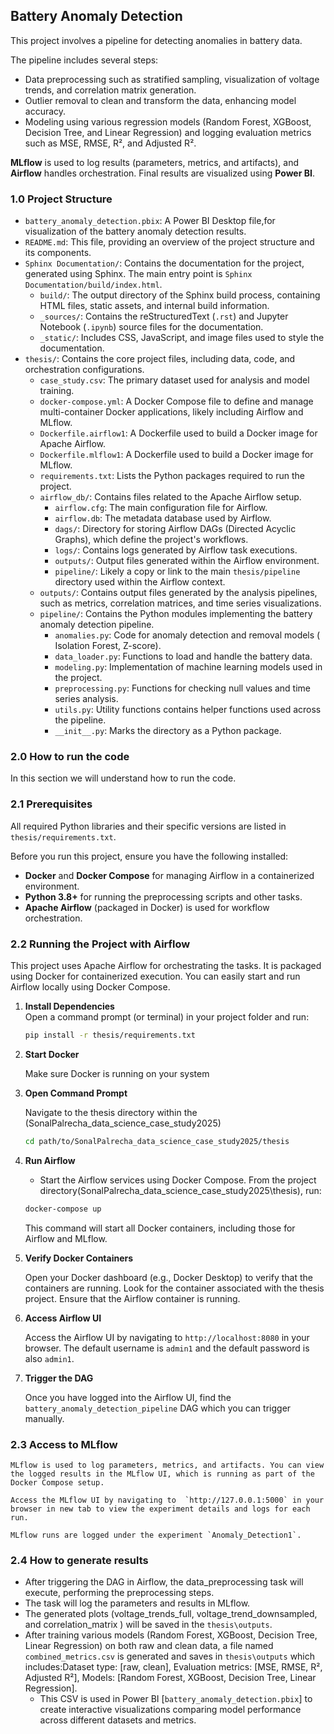 ## Battery Anomaly Detection
This project involves a pipeline for detecting anomalies in battery data.

The pipeline includes several steps:

- Data preprocessing such as stratified sampling, visualization of voltage trends, and correlation matrix generation.
- Outlier removal to clean and transform the data, enhancing model accuracy.
- Modeling using various regression models (Random Forest, XGBoost, Decision Tree, and Linear Regression) and logging evaluation metrics such as MSE, RMSE, R², and Adjusted R².

**MLflow** is used to log results (parameters, metrics, and artifacts), and **Airflow** handles orchestration. Final results are visualized using **Power BI**.

### 1.0 Project Structure

* `battery_anomaly_detection.pbix`: A Power BI Desktop file,for  visualization of the battery anomaly detection results.
* `README.md`: This file, providing an overview of the project structure and its components.
* `Sphinx Documentation/`: Contains the documentation for the project, generated using Sphinx. The main entry point is `Sphinx Documentation/build/index.html`.
    * `build/`: The output directory of the Sphinx build process, containing HTML files, static assets, and internal build information.
    * `_sources/`: Contains the reStructuredText (`.rst`) and Jupyter Notebook (`.ipynb`) source files for the documentation.
    * `_static/`: Includes CSS, JavaScript, and image files used to style the documentation.
* `thesis/`: Contains the core project files, including data, code, and orchestration configurations.
    * `case_study.csv`: The primary dataset used for analysis and model training.
    * `docker-compose.yml`: A Docker Compose file to define and manage multi-container Docker applications, likely including Airflow and MLflow.
    * `Dockerfile.airflow1`: A Dockerfile used to build a Docker image for Apache Airflow.
    * `Dockerfile.mlflow1`: A Dockerfile used to build a Docker image for MLflow.
    * `requirements.txt`: Lists the Python packages required to run the project.
    * `airflow_db/`: Contains files related to the Apache Airflow setup.
        * `airflow.cfg`: The main configuration file for Airflow.
        * `airflow.db`: The metadata database used by Airflow.
        * `dags/`: Directory for storing Airflow DAGs (Directed Acyclic Graphs), which define the project's workflows.
        * `logs/`: Contains logs generated by Airflow task executions.
        * `outputs/`: Output files generated within the Airflow environment.
        * `pipeline/`: Likely a copy or link to the main `thesis/pipeline` directory used within the Airflow context.
    * `outputs/`: Contains output files generated by the analysis pipelines, such as metrics, correlation matrices, and time series visualizations.
    * `pipeline/`: Contains the Python modules implementing the battery anomaly detection pipeline.
        * `anomalies.py`: Code for anomaly detection and removal models ( Isolation Forest, Z-score).
        * `data_loader.py`: Functions to load and handle the battery data.
        * `modeling.py`: Implementation of machine learning models used in the project.
        * `preprocessing.py`: Functions for checking null values and time series analysis.
        * `utils.py`: Utility functions contains helper functions used across the pipeline.
        * `__init__.py`: Marks the directory as a Python package.

### 2.0 How to run the code
In this section we will understand how to run the code.
### 2.1 Prerequisites
All required Python libraries and their specific versions are listed in `thesis/requirements.txt`.

Before you run this project, ensure you have the following installed:

- **Docker** and **Docker Compose** for managing Airflow in a containerized environment.
- **Python 3.8+** for running the preprocessing scripts and other tasks.
- **Apache Airflow** (packaged in Docker) is used for workflow orchestration.



### 2.2 Running the Project with Airflow
This project uses Apache Airflow for orchestrating the tasks. It is packaged using Docker for containerized execution. You can easily start and run Airflow locally using Docker Compose.
1. **Install Dependencies**  
   Open a command prompt (or terminal) in your project folder and run:
   ```bash
   pip install -r thesis/requirements.txt
2. **Start Docker**

   Make sure Docker is running on your system
3. **Open Command Prompt**

    Navigate to the thesis directory within the (SonalPalrecha_data_science_case_study2025)
    ```bash
    cd path/to/SonalPalrecha_data_science_case_study2025/thesis
4. **Run Airflow**

    - Start the Airflow services using Docker Compose. From the project directory(SonalPalrecha_data_science_case_study2025\thesis), run:
    ```bash
    docker-compose up
    ```
    This command will start all Docker containers, including those for Airflow and MLflow.
5. **Verify Docker Containers**

     Open your Docker dashboard (e.g., Docker Desktop) to verify that the containers are running.
    Look for the container associated with the thesis project.
    Ensure that the Airflow container is running.
6. **Access Airflow UI**

    Access the Airflow UI by navigating to `http://localhost:8080` in your browser.
     The default username is `admin1` and the default password is also `admin1`.
7. **Trigger the DAG**

      Once you have logged into the Airflow UI, find the `battery_anomaly_detection_pipeline` DAG which you can trigger manually.

### 2.3 Access to MLflow
    MLflow is used to log parameters, metrics, and artifacts. You can view the logged results in the MLflow UI, which is running as part of the Docker Compose setup.

    Access the MLflow UI by navigating to  `http://127.0.0.1:5000` in your browser in new tab to view the experiment details and logs for each run.
    
    MLflow runs are logged under the experiment `Anomaly_Detection1`.


### 2.4 How to generate results
- After triggering the DAG in Airflow, the data_preprocessing task will execute, performing the preprocessing steps.
- The task will log the parameters and results in MLflow.
- The generated plots (voltage_trends_full, voltage_trend_downsampled, and correlation_matrix ) will be saved in the `thesis\outputs`.
- After training various models (Random Forest, XGBoost, Decision Tree, Linear Regression) on both raw and clean data, a file named `combined_metrics.csv` is generated and saves in `thesis\outputs` which includes:Dataset type: [raw, clean], Evaluation metrics: [MSE, RMSE, R², Adjusted R²], Models: [Random Forest, XGBoost, Decision Tree, Linear Regression].
    - This CSV is used in Power BI [`battery_anomaly_detection.pbix`] to create interactive visualizations comparing model performance across different datasets and metrics.







